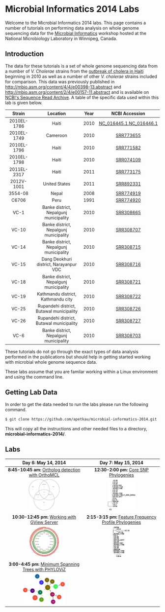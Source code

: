 Microbial Informatics 2014 Labs
===============================

Welcome to the Microbial Informatics 2014 labs.  This page contains a number of tutorials on performing data analysis on whole genome sequencing data for the [Microbial Informatics][workshop-2014] workshop hosted at the National Microbiology Laboratory in Winnipeg, Canada.

Introduction
------------

The data for these tutorials is a set of whole genome sequencing data from a number of *V. Cholerae* strains from the [outbreak of cholera in Haiti][haiti-cholera] beginning in 2010 as well as a number of other *V. cholerae* strains included for comparison.  This data was previously published in http://mbio.asm.org/content/4/4/e00398-13.abstract and http://mbio.asm.org/content/2/4/e00157-11.abstract and is available on [NCBI's Sequence Read Archive](http://www.ncbi.nlm.nih.gov/sra/).  A table of the specific data used within this lab is given below.

| Strain       | Location                                  | Year  | NCBI Accession                                        |
|:------------:|:-----------------------------------------:|:-----:|:-----------------------------------------------------:|
| 2010EL-1786  | Haiti                                     | 2010  | [NC_016445.1][NC_016445.1],[NC_016446.1][NC_016446.1] |
| 2010EL-1749  | Cameroon                                  | 2010  | [SRR773655][SRR773655]                                |
| 2010EL-1796  | Haiti                                     | 2010  | [SRR771582][SRR771582]                                |
| 2010EL-1798  | Haiti                                     | 2010  | [SRR074109][SRR074109]                                |
| 2011EL-2317  | Haiti                                     | 2011  | [SRR773175][SRR773175]                                |
| 2012V-1001   | United States                             | 2011  | [SRR892331][SRR892331]                                |
| 3554-08      | Nepal                                     | 2008  | [SRR774919][SRR774919]                                |
| C6706        | Peru                                      | 1991  | [SRR774920][SRR774920]                                |
| VC-1         | Banke district, Nepalgunj municipality    | 2010  | [SRR308665][SRR308665]                                |
| VC-10        | Banke district, Nepalgunj municipality    | 2010  | [SRR308707][SRR308707]                                |
| VC-14        | Banke district, Nepalgunj municipality    | 2010  | [SRR308715][SRR308715]                                |
| VC-15        | Dang Deokhuri district, Narayanpur VDC    | 2010  | [SRR308716][SRR308716]                                |
| VC-18        | Banke district, Nepalgunj municipality    | 2010  | [SRR308721][SRR308721]                                |
| VC-19        | Kathmandu district, Kathmandu city        | 2010  | [SRR308722][SRR308722]                                |
| VC-25        | Rupandehi district, Butawal municipality  | 2010  | [SRR308726][SRR308726]                                |
| VC-26        | Rupandehi district, Butawal municipality  | 2010  | [SRR308727][SRR308727]                                |
| VC-6         | Banke district, Nepalgunj municipality    | 2010  | [SRR308703][SRR308703]                                |

These tutorials do not go through the exact types of data analysis performed in the publications but should help in getting started working with microbial whole genome sequence data.

These labs assume that you are familar working within a Linux environment and using the command line.

Getting Lab Data
----------------

In order to get the data needed to run the labs please run the following command.

```bash
$ git clone https://github.com/apetkau/microbial-informatics-2014.git
```

This will copy all the instructions and other needed files to a directory, **microbial-informatics-2014/**.

Labs
----

| Day 6: May 14, 2014                                                         | Day 7: May 15, 2014                                                            |
|:---------------------------------------------------------------------------:|:------------------------------------------------------------------------------:|
| **8:45-10:45 am:** [Ortholog detection with OrthoMCL](labs/orthomcl)        | **12:30-2:00 pm:** [Core SNP Phylogenies](labs/core-snp)                      |
| ![genome-groups-small](labs/orthomcl/images/genome-groups-small-thumb.jpg)  | ![output-10-subsample](labs/core-snp/images/output-10-subsample-thumb.jpg)     |
|                                                                             |                                                                                |
| **10:30-12:45 pm:** [Working with GView Server](labs/gview-server)          | **2:15-3:15 pm:** [Feature Frequency Profile Phylogenies](labs/ffp-phylogeny) |
| ![lab2-pangenome-atlas](labs/gview-server/images/lab2-atlas-thumb.jpg)      | ![tree-5](labs/ffp-phylogeny/images/tree-5-thumb.jpg)                          |
|                                                                             |                                                                                |
| **3:00-4:45 pm:** [Minimum Spanning Trees with PHYLOViZ](labs/mst)          |                                                                                |
| ![lab1-mst-location](labs/mst/images/lab1-mst-location-thumb.jpg)           |                                                                                |

[workshop-2014]: https://www.corefacility.ca/wiki/bin/view/BioinformaticsWorkshop/WorkshopMay2014
[haiti-cholera]: http://en.wikipedia.org/wiki/2010%E2%80%9313_Haiti_cholera_outbreak

[NC_016445.1]: http://www.ncbi.nlm.nih.gov/nuccore/NC_016445.1
[NC_016446.1]: http://www.ncbi.nlm.nih.gov/nuccore/NC_016446.1
[SRR773655]: http://www.ncbi.nlm.nih.gov/sra/?term=SRR773655
[SRR771582]: http://www.ncbi.nlm.nih.gov/sra/?term=SRR771582
[SRR074109]: http://www.ncbi.nlm.nih.gov/sra/?term=SRR074109
[SRR773175]: http://www.ncbi.nlm.nih.gov/sra/?term=SRR773175
[SRR892331]: http://www.ncbi.nlm.nih.gov/sra/?term=SRR892331
[SRR774919]: http://www.ncbi.nlm.nih.gov/sra/?term=SRR774919
[SRR774920]: http://www.ncbi.nlm.nih.gov/sra/?term=SRR774920
[SRR308665]: http://www.ncbi.nlm.nih.gov/sra/?term=SRR308665
[SRR308707]: http://www.ncbi.nlm.nih.gov/sra/?term=SRR308707
[SRR308715]: http://www.ncbi.nlm.nih.gov/sra/?term=SRR308715
[SRR308716]: http://www.ncbi.nlm.nih.gov/sra/?term=SRR308716
[SRR308721]: http://www.ncbi.nlm.nih.gov/sra/?term=SRR308721
[SRR308722]: http://www.ncbi.nlm.nih.gov/sra/?term=SRR308722
[SRR308726]: http://www.ncbi.nlm.nih.gov/sra/?term=SRR308726
[SRR308727]: http://www.ncbi.nlm.nih.gov/sra/?term=SRR308727
[SRR308703]: http://www.ncbi.nlm.nih.gov/sra/?term=SRR308703
